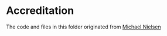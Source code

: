 
# Accreditation

The code and files in this folder originated from [Michael Nielsen](https://github.com/mnielsen/neural-networks-and-deep-learning/fig)


